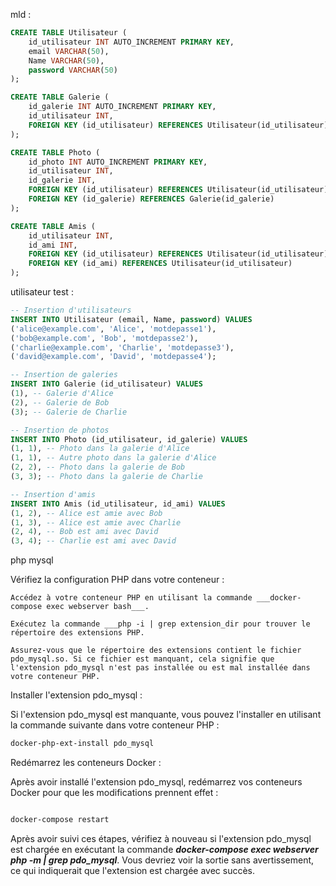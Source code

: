 mld :

```SQL
CREATE TABLE Utilisateur (
    id_utilisateur INT AUTO_INCREMENT PRIMARY KEY,
    email VARCHAR(50),
    Name VARCHAR(50),
    password VARCHAR(50)
);

CREATE TABLE Galerie (
    id_galerie INT AUTO_INCREMENT PRIMARY KEY,
    id_utilisateur INT,
    FOREIGN KEY (id_utilisateur) REFERENCES Utilisateur(id_utilisateur)
);

CREATE TABLE Photo (
    id_photo INT AUTO_INCREMENT PRIMARY KEY,
    id_utilisateur INT,
    id_galerie INT,
    FOREIGN KEY (id_utilisateur) REFERENCES Utilisateur(id_utilisateur),
    FOREIGN KEY (id_galerie) REFERENCES Galerie(id_galerie)
);

CREATE TABLE Amis (
    id_utilisateur INT,
    id_ami INT,
    FOREIGN KEY (id_utilisateur) REFERENCES Utilisateur(id_utilisateur),
    FOREIGN KEY (id_ami) REFERENCES Utilisateur(id_utilisateur)
);
```

utilisateur test :
```SQL
-- Insertion d'utilisateurs
INSERT INTO Utilisateur (email, Name, password) VALUES 
('alice@example.com', 'Alice', 'motdepasse1'),
('bob@example.com', 'Bob', 'motdepasse2'),
('charlie@example.com', 'Charlie', 'motdepasse3'),
('david@example.com', 'David', 'motdepasse4');

-- Insertion de galeries
INSERT INTO Galerie (id_utilisateur) VALUES 
(1), -- Galerie d'Alice
(2), -- Galerie de Bob
(3); -- Galerie de Charlie

-- Insertion de photos
INSERT INTO Photo (id_utilisateur, id_galerie) VALUES 
(1, 1), -- Photo dans la galerie d'Alice
(1, 1), -- Autre photo dans la galerie d'Alice
(2, 2), -- Photo dans la galerie de Bob
(3, 3); -- Photo dans la galerie de Charlie

-- Insertion d'amis
INSERT INTO Amis (id_utilisateur, id_ami) VALUES 
(1, 2), -- Alice est amie avec Bob
(1, 3), -- Alice est amie avec Charlie
(2, 4), -- Bob est ami avec David
(3, 4); -- Charlie est ami avec David

```

php mysql

Vérifiez la configuration PHP dans votre conteneur :

    Accédez à votre conteneur PHP en utilisant la commande ___docker-compose exec webserver bash___.

    Exécutez la commande ___php -i | grep extension_dir pour trouver le répertoire des extensions PHP.

    Assurez-vous que le répertoire des extensions contient le fichier pdo_mysql.so. Si ce fichier est manquant, cela signifie que l'extension pdo_mysql n'est pas installée ou est mal installée dans votre conteneur PHP.

Installer l'extension pdo_mysql :

Si l'extension pdo_mysql est manquante, vous pouvez l'installer en utilisant la commande suivante dans votre conteneur PHP :

```bash
docker-php-ext-install pdo_mysql
```
Redémarrez les conteneurs Docker :

Après avoir installé l'extension pdo_mysql, redémarrez vos conteneurs Docker pour que les modifications prennent effet :

```bash

docker-compose restart
```

Après avoir suivi ces étapes, vérifiez à nouveau si l'extension pdo_mysql est chargée en exécutant la commande ___docker-compose exec webserver php -m | grep pdo_mysql___. Vous devriez voir la sortie sans avertissement, ce qui indiquerait que l'extension est chargée avec succès.
